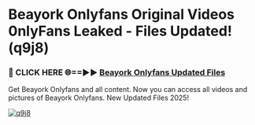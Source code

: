 # Beayork Onlyfans Original Videos 0nlyFans Leaked - Files Updated! (q9j8)

<h3>🔴 CLICK HERE 🌐==►► <a href="https://tinyurl.com/ehrbuxhb" rel="nofollow">Beayork Onlyfans Updated Files</a></h3>

Get Beayork Onlyfans and all content. Now you can access all videos and pictures of Beayork Onlyfans. New Updated Files 2025!

[![q9j8](https://i.imgur.com/lVYEuWS.gif)](https://tinyurl.com/ehrbuxhb)
